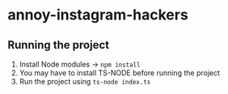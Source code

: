 # annoy-instagram-hackers


## Running the project
1. Install Node modules
-> `npm install`
2. You may have to install TS-NODE before running the project
3. Run the project using `ts-node index.ts`
